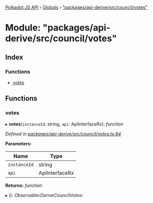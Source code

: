 [Polkadot JS API](../README.md) › [Globals](../globals.md) › ["packages/api-derive/src/council/votes"](_packages_api_derive_src_council_votes_.md)

# Module: "packages/api-derive/src/council/votes"

## Index

### Functions

* [votes](_packages_api_derive_src_council_votes_.md#votes)

## Functions

###  votes

▸ **votes**(`instanceId`: string, `api`: ApiInterfaceRx): *function*

*Defined in [packages/api-derive/src/council/votes.ts:84](https://github.com/polkadot-js/api/blob/b59b60ae1f/packages/api-derive/src/council/votes.ts#L84)*

**Parameters:**

Name | Type |
------ | ------ |
`instanceId` | string |
`api` | ApiInterfaceRx |

**Returns:** *function*

▸ (): *Observable‹DeriveCouncilVotes›*
